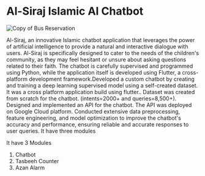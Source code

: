 # Al-Siraj Islamic AI Chatbot

![Copy of Bus Reservation](https://github.com/u7ayr/Al-Siraj/assets/140242504/261642e4-20cc-45b4-a3c7-98322fb02bd4)

Al-Siraj, an innovative Islamic chatbot application that leverages the power of artificial intelligence to provide a natural and interactive dialogue with users. Al-Siraj is specifically designed to cater to the needs of the children's community, as they may feel hesitant or unsure about asking questions related to their faith. The chatbot is carefully supervised and programmed using Python, while the application itself is developed using Flutter, a cross-platform development framework.Developed a custom chatbot by creating and training a deep learning supervised model using a self-created dataset. It was a cross platform application build using flutter.. Dataset was created from scratch for the chatbot. (intents=2000+ and queries=8,500+). Designed and implemented an API for the chatbot. The API was deployed on Google Cloud platform. Conducted extensive data preprocessing, feature engineering, and model optimization to improve the chatbot's accuracy and performance, ensuring reliable and accurate responses to user queries. It have three modules

It have 3 Modules

1. Chatbot
2. Tasbeeh Counter
3. Azan Alarm
